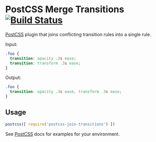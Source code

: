 # PostCSS Merge Transitions [![Build Status][ci-img]][ci]

[PostCSS] plugin that joins conflicting transition rules into a single rule.

[PostCSS]: https://github.com/postcss/postcss
[ci-img]:  https://travis-ci.org/jgjp/postcss-join-transitions.svg
[ci]:      https://travis-ci.org/jgjp/postcss-join-transitions

Input:

```css
.foo {
  transition: opacity .3s ease;
  transition: transform .3s ease;
}
```

Output:

```css
.foo {
  transition: opacity .3s ease, transform .3s ease;
}
```

## Usage

```js
postcss([ require('postcss-join-transitions') ])
```

See [PostCSS] docs for examples for your environment.
